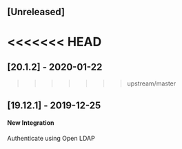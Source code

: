 ## [Unreleased]


<<<<<<< HEAD
=======
## [20.1.2] - 2020-01-22


>>>>>>> upstream/master
## [19.12.1] - 2019-12-25
#### New Integration
Authenticate using Open LDAP